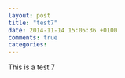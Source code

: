 ```yaml
---
layout: post
title: "test7"
date: 2014-11-14 15:05:36 +0100
comments: true
categories: 
---
```


This is a test 7
